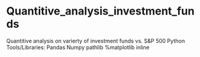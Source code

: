 # Quantitive_analysis_investment_funds
Quantitive analysis on varierty of investment funds vs. S&P 500
Python Tools/Libraries:
Pandas
Numpy
pathlib
%matplotlib inline
